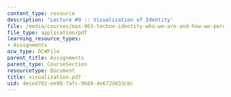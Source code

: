 ```yaml
---
content_type: resource
description: 'Lecture #9 :: Visualization of Identity'
file: /media/courses/mas-963-techno-identity-who-we-are-and-how-we-perceive-ourselves-and-others-spring-2002/4eced702ee907afc96044e672d433cbc_visualization.pdf
file_type: application/pdf
learning_resource_types:
- Assignments
ocw_type: OCWFile
parent_title: Assignments
parent_type: CourseSection
resourcetype: Document
title: visualization.pdf
uid: 4eced702-ee90-7afc-9604-4e672d433cbc
---
```

